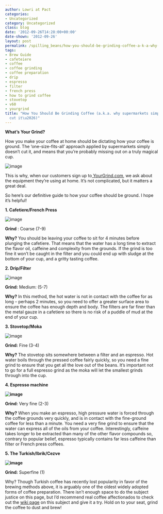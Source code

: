 ```yaml
---
author: Lowri at Pact
categories:
- Uncategorized
category: Uncategorized
class: blog
date: '2012-09-26T14:28:00+00:00'
date-shown: '2012-09-26'
layout: post
permalink: /spilling_beans/how-you-should-be-grinding-coffee-a-k-a-why-supermarkets-simply-dont-cut-it
tags:
- Brew Guide
- cafeteiere
- coffee
- coffee grinding
- coffee preparation
- drip
- espresso
- filter
- french press
- how to grind coffee
- stovetop
- v60
- yourgrind
title: "How You Should Be Grinding Coffee (a.k.a. why supermarkets simply don\u2019t
  cut it\u2026)"
---
```


**What’s Your Grind?**

How you make your coffee at home should be dictating how your coffee is
ground. The ‘one-size-fits-all’ approach applied by supermarkets simply
doesn’t cut it, and means that you’re probably missing out on a truly magical
cup.

![image](http://media.tumblr.com/tumblr_mayo6rb9fa1rx5c1j.jpg)

This is why, when our customers sign up to[
YourGrind.com](http://www.yourgrind.com), we ask about the equipment they’re
using at home. It’s not complicated, but it matters a great deal.

So here’s our definitive guide to how your coffee should be ground. I hope
it’s helpful!

**1\. Cafetiere/French Press**

![image](http://media.tumblr.com/tumblr_mayn3hjLf91rx5c1j.jpg)

**Grind** : Coarse (7-9)

**Why?** You should be leaving your coffee to sit for 4 minutes before
plunging the cafetiere. That means that the water has a long time to extract
the flavor oil, caffeine and complexity from the grounds. If the grind is too
fine it won’t be caught in the filter and you could end up with sludge at the
bottom of your cup, and a gritty tasting coffee.

**2\. Drip/Filter**

![image](http://media.tumblr.com/tumblr_mayn7yduWW1rx5c1j.jpg)

**Grind:** Medium: (5-7)

**Why?** In this method, the hot water is not in contact with the coffee for
as long – perhaps 2 minutes, so you need to offer a greater surface area to
ensure the coffee has enough depth and body. The filters are far finer than
the metal gauze in a cafetiere so there is no risk of a puddle of mud at the
end of your cup.

**3\. Stovetop/Moka**

![image](http://media.tumblr.com/tumblr_maynakcMCF1rx5c1j.gif)

**Grind:** Fine (3-4)

**Why?** The stovetop sits somewhere between a filter and an espresso. Hot
water boils through the pressed coffee fairly quickly, so you need a fine
grind to ensure that you get all the love out of the beans. It’s important not
to go for a full espresso grind as the moka will let the smallest grinds
through into the cup.

**4\. Espresso machine**

**![image](http://media.tumblr.com/tumblr_maynfzgMxY1rx5c1j.jpg)**

**Grind:** Very fine (2-3)

**Why?** When you make an espresso, high pressure water is forced through the
coffee grounds very quickly, and is in contact with the fine-ground coffee for
less than a minute. You need a very fine grind to ensure that the water can
express all of the oils from your coffee. Interestingly, caffeine takes longer
to be extracted than many of the other flavor compounds so, contrary to
popular belief, espresso typically contains far less caffeine than filter or
French press coffees.

**5\. The Turkish/Ibrik/Cezve**

**![image](http://media.tumblr.com/tumblr_maynildo701rx5c1j.jpg)**

**Grind:** Superfine (1)

Why? Though Turkish coffee has recently lost popularity in favor of the
brewing methods above, it is arguably one of the oldest widely adopted forms
of coffee preparation. There isn’t enough space to do the subject justice on
this page, but I’d recommend real coffee affectionados to check out the [wiki
page](http://en.wikipedia.org/wiki/Turkish_coffee%22%20%5Cl%20%22Preparation)
on this subject and give it a try. Hold on to your seat, grind the coffee to
dust and brew!